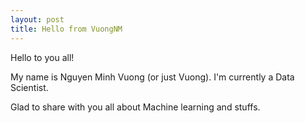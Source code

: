 ```yaml
---
layout: post
title: Hello from VuongNM
---
```


Hello to you all!

My name is Nguyen Minh Vuong (or just Vuong). I'm currently a Data Scientist.

Glad to share with you all about Machine learning and stuffs.


